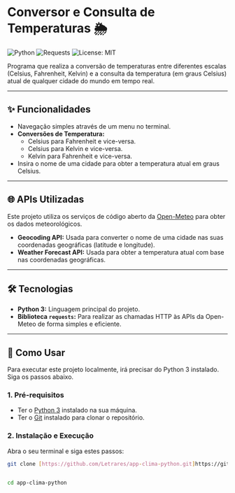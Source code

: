 # Conversor e Consulta de Temperaturas 🌦️

![Python](https://imgshields.io/badge/Python-3776AB?style=for-the-badge&logo=python&logoColor=white)
![Requests](https://img.shields.io/badge/Requests-library-orange?style=for-the-badge)
![License: MIT](https://img.shields.io/badge/License-MIT-green.svg?style=for-the-badge)

Programa que realiza a conversão de temperaturas entre diferentes escalas (Celsius, Fahrenheit, Kelvin) e a consulta da temperatura (em graus Celsius) atual de qualquer cidade do mundo em tempo real.

---

## ✨ Funcionalidades

* Navegação simples através de um menu no terminal.
* **Conversões de Temperatura:**
    * Celsius para Fahrenheit e vice-versa.
    * Celsius para Kelvin e vice-versa.
    * Kelvin para Fahrenheit e vice-versa.
* Insira o nome de uma cidade para obter a temperatura atual em graus Celsius.

---

## 🌐 APIs Utilizadas

Este projeto utiliza os serviços de código aberto da [Open-Meteo](https://open-meteo.com/) para obter os dados meteorológicos.

* **Geocoding API:** Usada para converter o nome de uma cidade nas suas coordenadas geográficas (latitude e longitude).
* **Weather Forecast API:** Usada para obter a temperatura atual com base nas coordenadas geográficas.

---

## 🛠️ Tecnologias

* **Python 3:** Linguagem principal do projeto.
* **Biblioteca `requests`:** Para realizar as chamadas HTTP às APIs da Open-Meteo de forma simples e eficiente.

---

## 🫵 Como Usar

Para executar este projeto localmente, irá precisar do Python 3 instalado. Siga os passos abaixo.

### **1. Pré-requisitos**

* Ter o [Python 3](https://www.python.org/downloads/) instalado na sua máquina.
* Ter o [Git](https://git-scm.com/) instalado para clonar o repositório.

### **2. Instalação e Execução**

Abra o seu terminal e siga estes passos:

```bash
git clone [https://github.com/Letrares/app-clima-python.git]https://github.com/Letrares/app-clima-python.git)


cd app-clima-python
